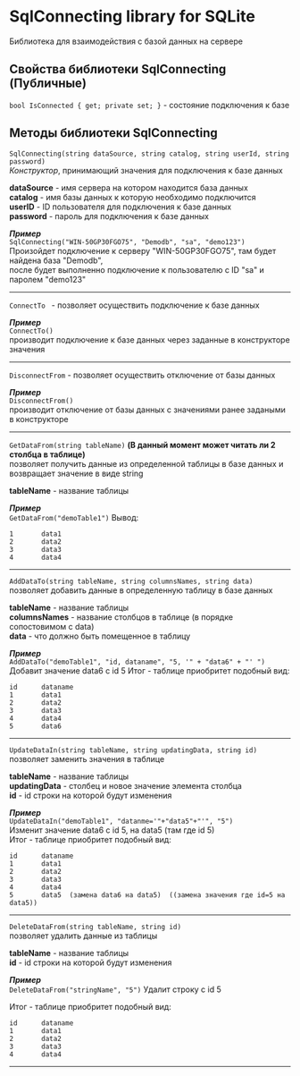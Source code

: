 # SqlConnecting library for SQLite
Библиотека для взаимодействия с базой данных на сервере

## Свойства библиотеки SqlConnecting (Публичные)

```bool IsConnected { get; private set; }``` - состояние подключения к базе

## Методы библиотеки SqlConnecting
```SqlConnecting(string dataSource, string catalog, string userId, string password)```   
*Конструктор*, принимающий значения для подключения к базе данных

**dataSource** -  имя сервера на котором находится база данных  
**catalog** - имя базы данных к которую необходимо подключится   
**userID** - ID пользователя для подключения к базе данных  
**password** - пароль для подключения к базе данных  

***Пример***        
```SqlConnecting("WIN-50GP30FGO75", "Demodb", "sa", "demo123")```      
Произойдет подключение к серверу "WIN-50GP30FGO75", там будет найдена база "Demodb",    
после будет выполненно подключение к пользователю с ID "sa" и паролем "demo123"

---

```ConnectTo ``` - позволяет осуществить подключение к базе данных

***Пример***        
```ConnectTo()```    
производит подключение к базе данных через заданные в конструкторе значения 

---    

```DisconnectFrom``` -  позволяет осуществить отключение от базы данных  

***Пример***    
```DisconnectFrom()```  
производит отключение от базы данных с значениями ранее задаными в конструкторе

---

```GetDataFrom(string tableName)```  **(В данный момент может читать ли 2 столбца в таблице)**     
позволяет получить данные из определенной таблицы в базе данных и возвращает значение в виде string 

**tableName** - название таблицы         

***Пример***      
```GetDataFrom("demoTable1")``` 
Вывод:
```
1       data1
2       data2
3       data3
4       data4
```

---

```AddDataTo(string tableName, string columnsNames, string data)```  
позволяет добавить данные в определенную таблицу в базе данных

**tableName** - название таблицы                                      
**columnsNames** - название столбцов в таблице (в порядке сопостовимом с data)                                 
**data** - что должно быть помещенное в таблицу                                     

***Пример***      
```AddDataTo("demoTable1", "id, dataname", "5, '" + "data6" + "' ")```  
Добавит значение data6 с id 5
Итог - таблице приобритет подобный вид:
```
id      dataname
1       data1
2       data2
3       data3
4       data4
5       data6
```

---

```UpdateDataIn(string tableName, string updatingData, string id)```  
позволяет заменить значения в таблице

**tableName** - название таблицы                                    
**updatingData** -  столбец и новое значение элемента столбца                           
**id** - id строки на которой будут изменения           

***Пример***      
```UpdateDataIn("demoTable1", "datanme='"+"data5"+"'", "5")```  
Изменит значение data6 с id 5, на data5 (там где id 5)  
Итог - таблице приобритет подобный вид:
```
id      dataname
1       data1
2       data2
3       data3
4       data4
5       data5  (замена data6 на data5)  ((замена значения где id=5 на data5))
```
---

```DeleteDataFrom(string tableName, string id)```  
позволяет удалить данные из таблицы

**tableName** - название таблицы                    
**id** - id строки на которой будут изменения           

***Пример***      
```DeleteDataFrom("stringName", "5")```
Удалит строку с id 5

Итог - таблице приобритет подобный вид:
```
id      dataname
1       data1
2       data2
3       data3
4       data4
```
---